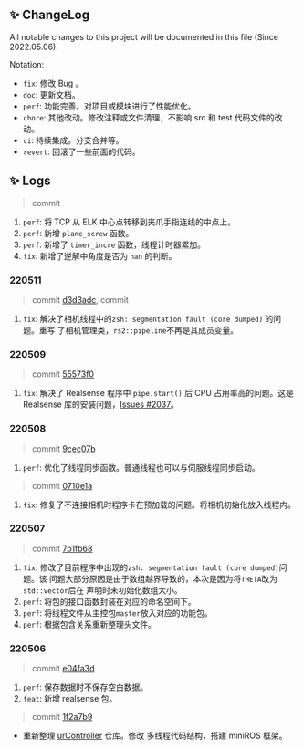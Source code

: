 ## ✨ ChangeLog
All notable changes to this project will be documented in this file (Since 2022.05.06).

Notation:
* `fix`: 修改 Bug 。
* `doc`: 更新文档。
* `perf`: 功能完善。对项目或模块进行了性能优化。
* `chore`: 其他改动。修改注释或文件清理，不影响 src 和 test 代码文件的改动。
* `ci`: 持续集成。分支合并等。
* `revert`: 回滚了一些前面的代码。

<!-- The format is based on Keep a [Changelog](https://keepachangelog.com/en/1.0.0/). -->

## ✨ Logs
> commit [](
)
1. `perf`: 将 TCP 从 ELK 中心点转移到夹爪手指连线的中点上。
1. `perf`: 新增 `plane_screw` 函数。
1. `perf`: 新增了 `timer_incre` 函数，线程计时器累加。
1. `fix`: 新增了逆解中角度是否为 `nan` 的判断。

### 220511
> commit [d3d3adc](
), commit [](
)
1. `fix`: 解决了相机线程中的`zsh: segmentation fault (core dumped)` 的问题。重写
   了相机管理类，`rs2::pipeline`不再是其成员变量。

### 220509
> commit [55573f0](
)
1. `fix`: 解决了 Realsense 程序中 `pipe.start()` 后 CPU 占用率高的问题。这是
   Realsense 库的安装问题，[Issues #2037](
   https://github.com/IntelRealSense/librealsense/issues/2037)。

### 220508
> commit [9cec07b](
)
1. `perf`: 优化了线程同步函数。普通线程也可以与伺服线程同步启动。

> commit [0710e1a](
)
1. `fix`: 修复了不连接相机时程序卡在预加载的问题。将相机初始化放入线程内。

### 220507
> commit [7b1fb68](
)
1. `fix`: 修改了目前程序中出现的`zsh: segmentation fault (core dumped)`问题。该
   问题大部分原因是由于数组越界导致的，本次是因为将`THETA`改为`std::vector`后在
   声明时未初始化数组大小。
1. `perf`: 将包的接口函数封装在对应的命名空间下。
1. `perf`: 将线程文件从主控包`master`放入对应的功能包。
1. `perf`: 根据包含关系重新整理头文件。

### 220506
> commit [e04fa3d](
)
1. `perf`: 保存数据时不保存空白数据。
1. `feat`: 新增 realsense 包。

> commit [1f2a7b9](
)
* 重新整理 [urController](https://github.com/lazyshawn/urController) 仓库。修改
  多线程代码结构，搭建 miniROS 框架。

